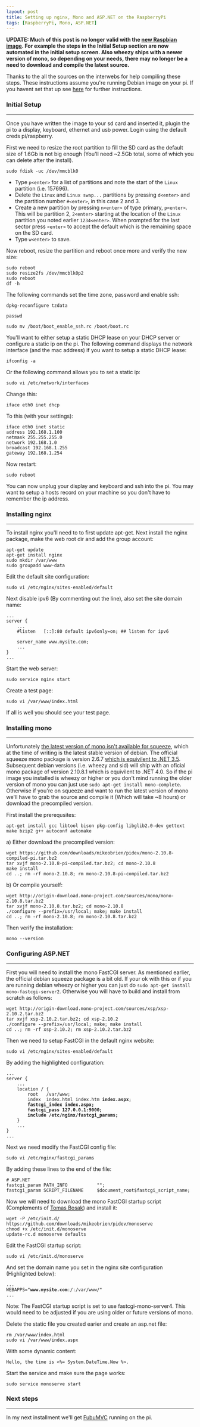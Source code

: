 ```yaml
---
layout: post
title: Setting up nginx, Mono and ASP.NET on the RaspberryPi
tags: [RaspberryPi, Mono, ASP.NET]
---
```


**UPDATE: Much of this post is no longer valid with the [new Raspbian image](http://www.raspberrypi.org/downloads). For example the steps in the Initial Setup section are now automated in the initial setup screen. Also wheezy ships with a newer version of mono, so depending on your needs, there may no longer be a need to download and compile the latest source.**


Thanks to the all the sources on the interwebs for help compiling these steps. These instructions assume you're running Debian image on your pi. If you havent set that up see [here](http://www.raspberrypi.org/downloads) for further instructions. 

### Initial Setup ###
--------

Once you have written the image to your sd card and inserted it, plugin the pi to a display, keyboard, ethernet and usb power. Login using the default creds pi/raspberry. 

First we need to resize the root partition to fill the SD card as the default size of 1.6Gb is not big enough (You'll need ~2.5Gb total, some of which you can delete after the install). 

```
sudo fdisk -uc /dev/mmcblk0
```
    
* Type `p<enter>` for a list of partitions and note the start of the `Linux` partition (i.e. 157696). 
* Delete the `Linux` and `Linux swap...` partitions by pressing `d<enter>` and the partition number `#<enter>`, in this case 2 and 3.
* Create a new partition by pressing `n<enter>` of type primary, `p<enter>`. This will be partition 2, `2<enter>` starting at the location of the `Linux` partition you noted earlier `1234<enter>`. When prompted for the last sector press `<enter>` to accept the default which is the remaining space on the SD card.
* Type `w<enter>` to save.

Now reboot, resize the partition and reboot once more and verify the new size:

```
sudo reboot
sudo resize2fs /dev/mmcblk0p2
sudo reboot
df -h
```

The following commands set the time zone, password and enable ssh:

```
dpkg-reconfigure tzdata

passwd

sudo mv /boot/boot_enable_ssh.rc /boot/boot.rc
```

You'll want to either setup a static DHCP lease on your DHCP server or configure a static ip on the pi. The following command displays the network interface (and the mac address) if you want to setup a static DHCP lease:

```
ifconfig -a
```
    
Or the following command allows you to set a static ip:

```
sudo vi /etc/network/interfaces
```
    
Change this:

    iface eth0 inet dhcp
    
To this (with your settings):

```
iface eth0 inet static
address 192.168.1.100
netmask 255.255.255.0
network 192.168.1.0
broadcast 192.168.1.255
gateway 192.168.1.254
```

Now restart:

```
sudo reboot
```

You can now unplug your display and keyboard and ssh into the pi. You may want to setup a hosts record on your machine so you don't have to remember the ip address.

### Installing nginx ###
-------

To install nginx you'll need to to first update apt-get. Next install the nginx package, make the web root dir and add the group account:

```
apt-get update
apt-get install nginx
sudo mkdir /var/www
sudo groupadd www-data
```

Edit the default site configuration:

```
sudo vi /etc/nginx/sites-enabled/default
```

Next disable ipv6 (By commenting out the line), also set the site domain name:

```
...
server {
    ...
    #listen   [::]:80 default ipv6only=on; ## listen for ipv6
    
    server_name www.mysite.com;
    ...
}
...
```
    
Start the web server:
    
```
sudo service nginx start
```
    
Create a test page:

```
sudo vi /var/www/index.html
```
    
If all is well you should see your test page.

### Installing mono ###
-------

Unfortunately [the latest version of mono isn't available for squeeze](http://mono-project.com/DistroPackages/Debian), which at the time of writing is the latest stable version of debian. The official squeeze mono package is version 2.6.7 [which is equivilent to .NET 3.5](http://en.wikipedia.org/wiki/Mono_%28software%29#History). Subsequent debian versions (i.e. wheezy and sid) will ship with an oficial mono package of version 2.10.8.1 which is equivilent to .NET 4.0. So if the pi image you installed is wheezy or higher or you don't mind running the older version of mono you can just use `sudo apt-get install mono-complete`. Otherwise if you're on squeeze and want to run the latest version of mono we'll have to grab the source and compile it (Which will take ~8 hours) or download the precompiled version.

First install the prerequsites:

```
apt-get install gcc libtool bison pkg-config libglib2.0-dev gettext make bzip2 g++ autoconf automake
```

a) Either download the precompiled version:

```
wget https://github.com/downloads/mikeobrien/pidev/mono-2.10.8-compiled-pi.tar.bz2
tar xvjf mono-2.10.8-pi-compiled.tar.bz2; cd mono-2.10.8
make install
cd ..; rm -rf mono-2.10.8; rm mono-2.10.8-pi-compiled.tar.bz2
```

b) Or compile yourself:

```
wget http://origin-download.mono-project.com/sources/mono/mono-2.10.8.tar.bz2
tar xvjf mono-2.10.8.tar.bz2; cd mono-2.10.8
./configure --prefix=/usr/local; make; make install
cd ..; rm -rf mono-2.10.8; rm mono-2.10.8.tar.bz2
```

Then verify the installation:

```
mono --version
```

### Configuring ASP.NET ###
-------

First you will need to install the mono FastCGI server. As mentioned earlier, the official debian squeeze package is a bit old. If your ok with this or if you are running debian wheezy or higher you can just do `sudo apt-get install mono-fastcgi-server2`. Otherwise you will have to build and install from scratch as follows:

```
wget http://origin-download.mono-project.com/sources/xsp/xsp-2.10.2.tar.bz2
tar xvjf xsp-2.10.2.tar.bz2; cd xsp-2.10.2
./configure --prefix=/usr/local; make; make install
cd ..; rm -rf xsp-2.10.2; rm xsp-2.10.2.tar.bz2
```
    
Then we need to setup FastCGI in the default nginx website:

```
sudo vi /etc/nginx/sites-enabled/default
```

By adding the highlighted configuration:

<pre><code>...
server {
    ...
    location / {
        root   /var/www;
        index  index.html index.htm <b>index.aspx</b>;
        <b>fastcgi_index index.aspx;
        fastcgi_pass 127.0.0.1:9000;
        include /etc/nginx/fastcgi_params;</b>
    }
    ...
}
...
</code></pre>

Next we need modify the FastCGI config file:

```
sudo vi /etc/nginx/fastcgi_params
```

By adding these lines to the end of the file:

```
# ASP.NET
fastcgi_param PATH_INFO           "";
fastcgi_param SCRIPT_FILENAME     $document_root$fastcgi_script_name;
```

Now we will need to download the mono FastCGI startup script (Complements of [Tomas Bosak](http://yojimbo87.github.com)) and install it:

```
wget -P /etc/init.d/ https://github.com/downloads/mikeobrien/pidev/monoserve
chmod +x /etc/init.d/monoserve
update-rc.d monoserve defaults
```
    
Edit the FastCGI startup script:

```
sudo vi /etc/init.d/monoserve
```

And set the domain name you set in the nginx site configuration (Highlighted below):

<pre><code>...
WEBAPPS="<b>www.mysite.com</b>:/:/var/www/"
...
</code></pre>

Note: The FastCGI startup script is set to use fastcgi-mono-server4. This would need to be adjusted if you are using older or future versions of mono.

Delete the static file you created earier and create an asp.net file:

```
rm /var/www/index.html
sudo vi /var/www/index.aspx
```
    
With some dynamic content:

```
Hello, the time is <%= System.DateTime.Now %>.
```
    
Start the service and make sure the page works:

```
sudo service monoserve start
```
    
### Next steps ###
-------

In my next installment we'll get [FubuMVC](http://mvc.fubu-project.org/) running on the pi.

